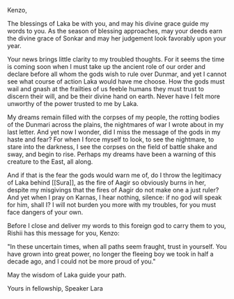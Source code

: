 Kenzo,

The blessings of Laka be with you, and may his divine grace guide my words to you. As the season of blessing approaches, may your deeds earn the divine grace of Sonkar and may her judgement look favorably upon your year. 

Your news brings little clarity to my troubled thoughts. For it seems the time is coming soon when I must take up the ancient role of our order and declare before all whom the gods wish to rule over Dunmar, and yet I cannot see what course of action Laka would have me choose. How the gods must wail and gnash at the frailties of us feeble humans they must trust to discern their will, and be their divine hand on earth. Never have I felt more unworthy of the power trusted to me by Laka. 

My dreams remain filled with the corpses of my people, the rotting bodies of the Dunmari across the plains, the nightmares of war I wrote about in my last letter. And yet now I wonder, did I miss the message of the gods in my haste and fear? For when I force myself to look, to see the nightmare, to stare into the darkness, I see the corpses on the field of battle shake and sway, and begin to rise. Perhaps my dreams have been a warning of this creature to the East, all along.

And if that is the fear the gods would warn me of, do I throw the legitimacy of Laka behind [[Sura]], as the fire of Aagir so obviously burns in her, despite my misgivings that the fires of Aagir do not make one a just ruler? And yet when I pray on Karnas, I hear nothing, silence: if no god will speak for him, shall I? I will not burden you more with my troubles, for you must face dangers of your own. 

Before I close and deliver my words to this foreign god to carry them to you, Rishii has this message for you, Kenzo: 

"In these uncertain times, when all paths seem fraught, trust in yourself. You have grown into great power, no longer the fleeing boy we took in half a decade ago, and I could not be more proud of you."

May the wisdom of Laka guide your path.

Yours in fellowship,
Speaker Lara